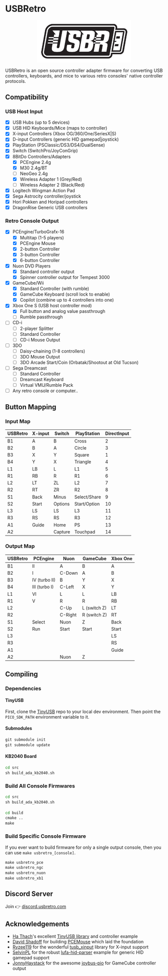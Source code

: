 # USBRetro

<p align="center"><img src="static/PNGs/USBRetro_Outline.png" width="300"/></p>
<p align="justify">USBRetro is an open source controller adapter firmware for converting USB controllers, keyboards, and mice to various retro consoles' native controller protocols.</p>

## Compatibility

### USB Host Input
- [x] USB Hubs (up to 5 devices)
- [x] USB HID Keyboards/Mice (maps to controller)
- [x] X-input Controllers (Xbox OG/360/One/SeriesX|S)
- [x] D-input Controllers (generic HID gamepad|joystick)
- [x] PlayStation (PSClassic/DS3/DS4/DualSense)
- [x] Switch (SwitchPro/JoyConGrip)
- [x] 8BitDo Controllers/Adapters
    - [x] PCEngine 2.4g
    - [x] M30 2.4g/BT
    - [ ] NeoGeo 2.4g
    - [x] Wireless Adapter 1 (Grey/Red)
    - [ ] Wireless Adapter 2 (Black/Red)
- [x] Logitech Wingman Action Pad
- [x] Sega Astrocity controller/joystick
- [x] Hori Pokken and Horipad controllers
- [x] DragonRise Generic USB controllers

### Retro Console Output
- [x] PCEngine/TurboGrafx-16
    - [x] Multitap (1-5 players)
    - [x] PCEngine Mouse
    - [x] 2-button Controller
    - [x] 3-button Controller
    - [x] 6-button Controller
- [x] Nuon DVD Players
    - [x] Standard controller output
    - [x] Spinner controller output for Tempest 3000
- [x] GameCube/Wii
    - [x] Standard Controller (with rumble)
    - [x] GameCube Keyboard (scroll lock to enable)
    - [x] Copilot (combine up to 4 controllers into one)
- [x] Xbox One S (USB host controller mod)
    - [x] Full button and analog value passthrough
    - [ ] Rumble passthrough
- [ ] CD-i
    - [ ] 2-player Splitter
    - [ ] Standard Controller
    - [ ] CD-i Mouse Output
- [ ] 3DO
    - [ ] Daisy-chaining (1-8 controllers)
    - [ ] 3DO Mouse Output
    - [ ] 3DO Arcade Start/Coin (Orbatak/Shootout at Old Tucson)
- [ ] Sega Dreamcast
    - [ ] Standard Controller
    - [ ] Dreamcast Keyboard
    - [ ] Virtual VMU/Rumble Pack
- [ ] Any retro console or computer..

## Button Mapping

### Input Map

| USBRetro    | X-input     | Switch      | PlayStation | DirectInput |
| ----------- | ----------- | ----------- | ----------- | ----------- |
| B1          | A           | B           | Cross       | 2           |
| B2          | B           | A           | Circle      | 3           |
| B3          | X           | Y           | Square      | 1           |
| B4          | Y           | X           | Triangle    | 4           |
| L1          | LB          | L           | L1          | 5           |
| R1          | RB          | R           | R1          | 6           |
| L2          | LT          | ZL          | L2          | 7           |
| R2          | RT          | ZR          | R2          | 8           |
| S1          | Back        | Minus       | Select/Share| 9           |
| S2          | Start       | Options     | Start/Option| 10          |
| L3          | LS          | LS          | L3          | 11          |
| R3          | RS          | RS          | R3          | 12          |
| A1          | Guide       | Home        | PS          | 13          |
| A2          |             | Capture     | Touchpad    | 14          |

### Output Map
| USBRetro    | PCEngine      | Nuon        | GameCube    | Xbox One    |
| ----------- | ------------- | ----------- | ----------- | ----------- |
| B1          | II            | A           | B           | A           |
| B2          | I             | C-Down      | A           | B           |
| B3          | IV (turbo II) | B           | Y           | X           |
| B4          | III (turbo I) | C-Left      | X           | Y           |
| L1          | VI            | L           | L           | LB          |
| R1          | V             | R           | R           | RB          |
| L2          |               | C-Up        | L (switch Z)| LT          |
| R2          |               | C-Right     | R (switch Z)| RT          |
| S1          | Select        | Nuon        | Z           | Back        |
| S2          | Run           | Start       | Start       | Start       |
| L3          |               |             |             | LS          |
| R3          |               |             |             | RS          |
| A1          |               |             |             | Guide       |
| A2          |               | Nuon        | Z           |             |

## Compiling
### Dependencies
#### TinyUSB
First, clone the [TinyUSB](https://github.com/hathach/tinyusb) repo to your local dev environment. Then point the `PICO_SDK_PATH` environment variable to it.

#### Submodules
```cmd
git submodule init
git submodule update
```

#### KB2040 Board
```cmd
cd src
sh build_ada_kb2040.sh
```

### Build All Console Firmwares

```cmd
cd src
sh build_ada_kb2040.sh

cd build
cmake ..
make
```

### Build Specific Console Firmware
If you ever want to build firmware for only a single output console, then you can use `make usbretro_[console]`.
```cmd
make usbretro_pce
make usbretro_ngc
make usbretro_nuon
make usbretro_xb1
```

## Discord Server

Join 👉 [discord.usbretro.com](https://discord.usbretro.com/)

## Acknowledgements

- [Ha Thach](https://github.com/hathach/)'s excellent [TinyUSB library](https://github.com/hathach/tinyusb) and controller example
- [David Shadoff](https://github.com/dshadoff) for building [PCEMouse](https://github.com/dshadoff/PC_Engine_RP2040_Projects/tree/main/PCEMouse) which laid the foundation
- [Ryzee119](https://github.com/Ryzee119) for the wonderful [tusb_xinput](https://github.com/Ryzee119/tusb_xinput/) library for X-input support
- [SelvinPL](https://github.com/SelvinPL/) for the robust [lufa-hid-parser](https://gist.github.com/SelvinPL/99fd9af4566e759b6553e912b6a163f9) example for generic HID gamepad support
- [JonnyHaystack](https://github.com/JonnyHaystack/) for the awesome [joybus-pio](https://github.com/JonnyHaystack/joybus-pio) for GameCube controller output
